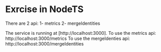 # Exrcise in NodeTS
There are 2 api: 
1- metrics
2- mergeIdentities

The service is running at [http://localhost:3000].
To use the metrics api: http://localhost:3000/metrics
To use the mergeIdenties api: http://localhost:3000/mergeIdentities
